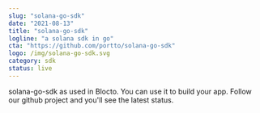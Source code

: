 ```yaml
---
slug: "solana-go-sdk"
date: "2021-08-13"
title: "solana-go-sdk"
logline: "a solana sdk in go"
cta: "https://github.com/portto/solana-go-sdk"
logo: /img/solana-go-sdk.svg
category: sdk
status: live
---
```


solana-go-sdk as used in Blocto. You can use it to build your app. Follow our github project and you'll see the latest status.
